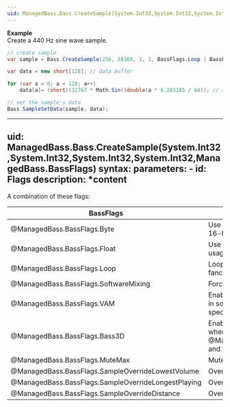 ```yaml
---
uid: ManagedBass.Bass.CreateSample(System.Int32,System.Int32,System.Int32,System.Int32,ManagedBass.BassFlags)
---
```


**Example**  
Create a 440 Hz sine wave sample.

```csharp
// create sample
var sample = Bass.CreateSample(256, 28160, 1, 1, BassFlags.Loop | BassFlags.SampleOverrideLongestPlaying);

var data = new short[128]; // data buffer

for (var a = 0; a < 128; a++)
    data[a]= (short)(32767 * Math.Sin((double)a * 6.283185 / 64)); // sine wave

// set the sample's data
Bass.SampleSetData(sample, data);
```

---
uid: ManagedBass.Bass.CreateSample(System.Int32,System.Int32,System.Int32,System.Int32,ManagedBass.BassFlags)
syntax:
  parameters:
    - id: Flags
      description: *content
---

A combination of these flags:  

BassFlags                                           | Description
----------------------------------------------------|-------------
@ManagedBass.BassFlags.Byte                         | Use 8-bit resolution. If neither this or the @ManagedBass.BassFlags.Float flags are specified, then the sample is 16-bit.
@ManagedBass.BassFlags.Float                        | Use 32-bit floating-point sample data. Not really recommended for samples as it (at least) doubles the memory usage.
@ManagedBass.BassFlags.Loop                         | Looped? Note that only complete sample loops are allowed; you cannot loop just a part of the sample. More fancy looping can be achieved via streaming.
@ManagedBass.BassFlags.SoftwareMixing               | Force the sample to not use hardware mixing.
@ManagedBass.BassFlags.VAM                          | Enables the DX7 voice allocation and management features on the sample, which allows the sample to be played in software or hardware. This flag is ignored if the @ManagedBass.BassFlags.SoftwareMixing flag is also specified.
@ManagedBass.BassFlags.Bass3D                       | Enable 3D functionality. This requires that the @ManagedBass.DeviceInitFlags.Device3D flag was specified when calling @ManagedBass.Bass.Init(System.Int32,System.Int32,ManagedBass.DeviceInitFlags,System.IntPtr,System.IntPtr), and the sample must be mono (Channels = 1).
@ManagedBass.BassFlags.MuteMax                      | Mute the sample when it is at (or beyond) its max distance (software-mixed 3D samples only).
@ManagedBass.BassFlags.SampleOverrideLowestVolume   | Override: the channel with the lowest volume is overridden.
@ManagedBass.BassFlags.SampleOverrideLongestPlaying | Override: the longest playing channel is overridden.
@ManagedBass.BassFlags.SampleOverrideDistance       | Override: the channel furthest away (from the listener) is overridden (3D samples only).